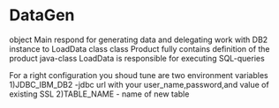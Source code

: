 # DataGen
object Main respond for generating data and delegating work with DB2 instance to LoadData class
class Product fully contains definition of the product
java-class LoadData  is responsible for executing SQL-queries

For a right configuration you shoud tune are two environment variables
1)JDBC_IBM_DB2 -jdbc url with your user_name,password,and value of existing SSL
2)TABLE_NAME - name of new table
